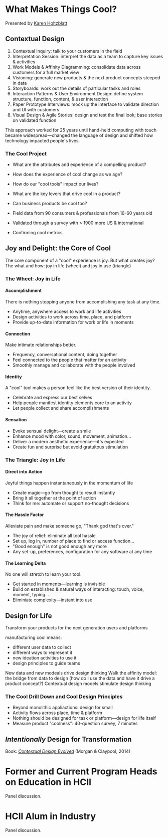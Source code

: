 # What Makes Things Cool?  
Presented by [Karen Holtzblatt](http://www.incontextdesign.com)

## Contextual Design
1. Contextual Inquiry: talk to your customers in the field
2. Interpretation Session: interpret the data as a team to capture key issues & activities
3. Work Models & Affinity Diagramming: consolidate data across customers for a full market view
4. Visioning: generate new products & the next product concepts steeped in data
5. Storyboards: work out the details of particular tasks and roles
6. Interaction Patterns & User Environment Design: define system structure, function, content, & user interaction
7. Paper Prototype Interviews: mock up the interface to validate direction and UI with customers
8. Visual Design & Agile Stories: design and test the final look; base stories on validated function

This approach worked for 25 years until hand-held computing with touch became widespread—changed the language of design and shifted how technology impacted people's lives.

### The Cool Project
- What are the attributes and experience of a compelling product?
- How does the experience of cool change as we age?
- How do our "cool tools" impact our lives?
- What are the key levers that drive cool in a product?
- Can business products be cool too?

- Field data from 90 consumers & professionals from 16-60 years old
- Validated through a survey with > 1900 more US & international 
- Confirming cool metrics

## Joy and Delight: the Core of Cool
The core component of a "cool" experience is joy. But what creates joy? The what and how: joy in life (wheel) and joy in use (triangle)

### The Wheel: Joy in Life

#### Accomplishment
There is nothing stopping anyone from accomplishing any task at any time.

- Anytime, anywhere access to work and life activities
- Design activities to work across time, place, and platform
- Provide up-to-date information for work or life in moments

#### Connection
Make intimate relationships better.

- Frequency, conversational content, doing together
- Feel connected to the people that matter for an activity
- Smoothly manage and collaborate with the people involved

#### Identity
A "cool" tool makes a person feel like the best version of their identity.

- Celebrate and express our best selves
- Help people manifest identity elements core to an activity
- Let people collect and share accomplishments

#### Sensation
- Evoke sensual delight—create a smile
- Enhance mood with color, sound, movement, animation...
- Deliver a modern aesthetic experience—it's expected
- Create fun and surprise but avoid gratuitous stimulation

### The Triangle: Joy in Life

#### Direct into Action
Joyful things happen instantaneously in the momentum of life

- Create magic—go from thought to result instantly
- Bring it all together at the point of action
- Think for me: automate or support no-thought decisions

#### The Hassle Factor
Alleviate pain and make someone go, "Thank god that's over."

- The joy of relief: eliminate all tool hassle
- Set up, log in, number of place to find or access function...
- "Good enough" is not good enough any more
- Any set-up, preferences, configuration for any software at any time

#### The Learning Delta
No one will stretch to learn your tool.

- Get started in moments—learning is invisible
- Build on established & natural ways of interacting: touch, voice, moment, typing...
- Eliminiate complexity—instant into use

## Design for Life
Transform your products for the next generation users and platforms

manufacturing cool means:
- different user data to collect
- different ways to represent it
- new ideation activities to use it
- design principles to guide teams

New data and new modeals drive design thinking
Walk the affinity model: the bridge from data to design (how do I use the data and have it drive a product concept?)
Contextual design models stimulate design thinking

### The Cool Drill Down and Cool Design Principles
- Beyond monolithic appliactions: design for small
- Activity flows across place, time & platform
- Nothing should be designed for task or platform—design for life itself
- Measure product "coolness": 40-question survey, 7 minutes

## *Intentionally* Design for Transformation

Book: [*Contextual Design Evolved*](http://www.amazon.com/Contextual-Design-Evolved-Karen-Holtzblatt/dp/1627055584) (Morgan & Claypool, 2014)

# Former and Current Program Heads on Education in HCII
Panel discussion.

# HCII Alum in Industry
Panel discussion.


